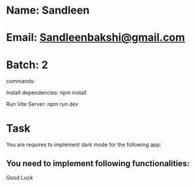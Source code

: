 # Name: Sandleen

# Email: Sandleenbakshi@gmail.com

# Batch: 2

commands:

Install dependencies:
npm install

Run Vite Server:
npm run dev

# Task

You are requires to implement dark mode for the following app:

You need to implement following functionalities:
 - 

Good Luck
